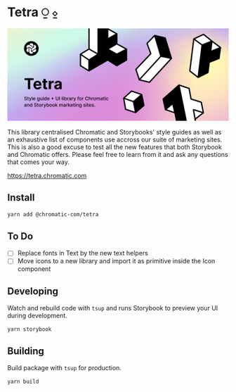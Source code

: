 # Tetra ⍜ ⍚

<img src="public/cover.jpg" />

This library centralised Chromatic and Storybooks' style guides as well as an exhaustive list of components use accross our suite of marketing sites. This is also a good excuse to test all the new features that both Storybook and Chromatic offers. Please feel free to learn from it and ask any questions that comes your way.

https://tetra.chromatic.com

## Install

```console
yarn add @chromatic-com/tetra
```

## To Do

- [ ] Replace fonts in Text by the new text helpers
- [ ] Move icons to a new library and import it as primitive inside the Icon component

## Developing

Watch and rebuild code with `tsup` and runs Storybook to preview your UI during development.

```console
yarn storybook
```

## Building

Build package with `tsup` for production.

```console
yarn build
```
